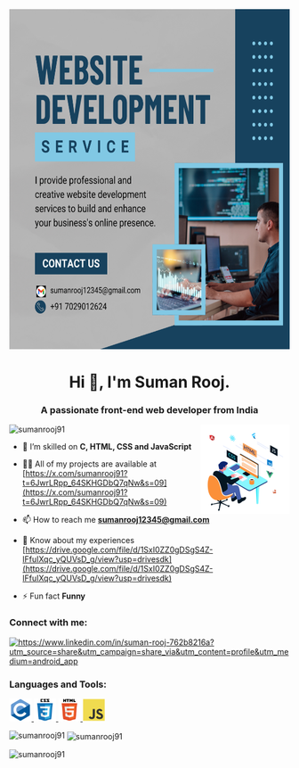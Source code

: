 <img width="100%" height="610px" src="Blue and White Minimalist Website Development Service Linkedln Post.png"/>
<h1 align="center">Hi 👋, I'm Suman Rooj.</h1>
<h3 align="center">A passionate front-end web developer from India</h3>
<Img align="right" alt="coding" width="160" margin="0px" src= "1674617947228.gif"/>

<p align="left"> <img src="https://komarev.com/ghpvc/?username=sumanrooj91&label=Profile%20views&color=0e75b6&style=flat" alt="sumanrooj91" /> </p>

- 🌱 I’m skilled on **C, HTML, CSS and JavaScript**

- 👨‍💻 All of my projects are available at [https://x.com/sumanrooj91?t=6JwrLRpp_64SKHGDbQ7qNw&s=09](https://x.com/sumanrooj91?t=6JwrLRpp_64SKHGDbQ7qNw&s=09)

- 📫 How to reach me **sumanrooj12345@gmail.com**

- 📄 Know about my experiences [https://drive.google.com/file/d/1SxI0ZZ0gDSgS4Z-lFfuIXqc_yQUVsD_g/view?usp=drivesdk](https://drive.google.com/file/d/1SxI0ZZ0gDSgS4Z-lFfuIXqc_yQUVsD_g/view?usp=drivesdk)

- ⚡ Fun fact **Funny**

<h3 align="left">Connect with me:</h3>
<p align="left">
<a href="https://linkedin.com/in/https://www.linkedin.com/in/suman-rooj-762b8216a?utm_source=share&utm_campaign=share_via&utm_content=profile&utm_medium=android_app" target="blank"><img align="center" src="https://raw.githubusercontent.com/rahuldkjain/github-profile-readme-generator/master/src/images/icons/Social/linked-in-alt.svg" alt="https://www.linkedin.com/in/suman-rooj-762b8216a?utm_source=share&utm_campaign=share_via&utm_content=profile&utm_medium=android_app" height="30" width="40" /></a>
</p>

<h3 align="left">Languages and Tools:</h3>
<p align="left"> <a href="https://www.cprogramming.com/" target="_blank" rel="noreferrer"> <img src="https://raw.githubusercontent.com/devicons/devicon/master/icons/c/c-original.svg" alt="c" width="40" height="40"/> </a> <a href="https://www.w3schools.com/css/" target="_blank" rel="noreferrer"> <img src="https://raw.githubusercontent.com/devicons/devicon/master/icons/css3/css3-original-wordmark.svg" alt="css3" width="40" height="40"/> </a> <a href="https://www.w3.org/html/" target="_blank" rel="noreferrer"> <img src="https://raw.githubusercontent.com/devicons/devicon/master/icons/html5/html5-original-wordmark.svg" alt="html5" width="40" height="40"/> </a> <a href="https://developer.mozilla.org/en-US/docs/Web/JavaScript" target="_blank" rel="noreferrer"> <img src="https://raw.githubusercontent.com/devicons/devicon/master/icons/javascript/javascript-original.svg" alt="javascript" width="40" height="40"/> </a> </p>

<p><img align="left" src="https://github-readme-stats.vercel.app/api/top-langs?username=sumanrooj91&show_icons=true&locale=en&layout=compact" alt="sumanrooj91" /></p>

<p>&nbsp;<img align="center" src="https://github-readme-stats.vercel.app/api?username=sumanrooj91&show_icons=true&locale=en" alt="sumanrooj91" /></p>

<p><img align="center" src="https://github-readme-streak-stats.herokuapp.com/?user=sumanrooj91&" alt="sumanrooj91" /></p>
